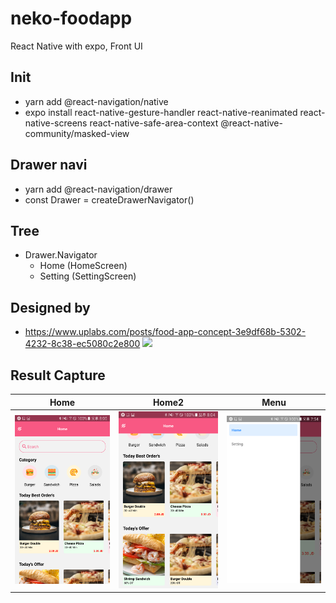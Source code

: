 # neko-foodapp
React Native with expo, Front UI

## Init
- yarn add @react-navigation/native
- expo install react-native-gesture-handler react-native-reanimated react-native-screens react-native-safe-area-context @react-native-community/masked-view


## Drawer navi
- yarn add @react-navigation/drawer
- const Drawer = createDrawerNavigator()

## Tree
* Drawer.Navigator
    * Home (HomeScreen)
    * Setting (SettingScreen)


## Designed by
- https://www.uplabs.com/posts/food-app-concept-3e9df68b-5302-4232-8c38-ec5080c2e800
![](../captures/designedby.png)

## Result Capture
|Home|Home2|Menu|
|:---:|:---:|:---:|
|![](./captures/01.png)|![](./captures/02.png)|![](./captures/03.png)|
